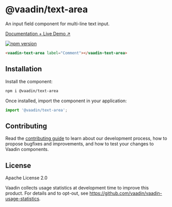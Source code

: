 # @vaadin/text-area

An input field component for multi-line text input.

[Documentation + Live Demo ↗](https://vaadin.com/docs/latest/components/text-area)

[![npm version](https://badgen.net/npm/v/@vaadin/text-area)](https://www.npmjs.com/package/@vaadin/text-area)

```html
<vaadin-text-area label="Comment"></vaadin-text-area>
```

## Installation

Install the component:

```sh
npm i @vaadin/text-area
```

Once installed, import the component in your application:

```js
import '@vaadin/text-area';
```

## Contributing

Read the [contributing guide](https://vaadin.com/docs/latest/contributing) to learn about our development process, how to propose bugfixes and improvements, and how to test your changes to Vaadin components.

## License

Apache License 2.0

Vaadin collects usage statistics at development time to improve this product.
For details and to opt-out, see https://github.com/vaadin/vaadin-usage-statistics.
